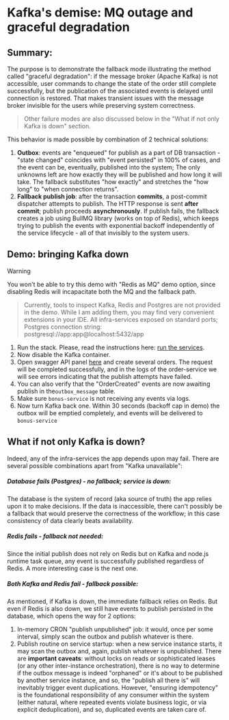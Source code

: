 # Kafka's demise: MQ outage and graceful degradation
## Summary:

The purpose is to demonstrate the fallback mode illustrating the method called "graceful degradation": if the message broker (Apache Kafka) is not accessible, user commands to change the state of the order still complete successfully, but the publication of the associated events is delayed until connection is restored. That makes transient issues with the message broker invisible for the users while preserving system correctness.

>Other failure modes are also discussed below in the "What if not only Kafka is down" section.

This behavior is made possible by combination of 2 technical solutions:
1. **Outbox**: events are "enqueued" for publish as a part of DB transaction - "state changed" coincides with "event persisted" in 100% of cases, and the event can be, eventually, published into the system; The only unknowns left are how exactly they will be published and how long it will take. The fallback substitutes "how exactly" and stretches the "how long" to "when connection returns".
2. **Fallback publish job**: after the transaction **commits**, a post-commit dispatcher attempts to publish. The HTTP response is sent **after commit**; publish proceeds **asynchronously**. If publish fails, the fallback creates a job using BullMQ library (works on top of Redis), which keeps trying to publish the events with exponential backoff independently of the service lifecycle - all of that invisibly to the system users.

## Demo: bringing Kafka down

> [!WARNING]
> You won't be able to try this demo with "Redis as MQ" demo option, since disabling Redis will incapacitate both the MQ and the fallback path.

> Currently, tools to inspect Kafka, Redis and Postgres are not provided in the demo. While I am adding them, you may find very convenient extensions in your IDE. All infra-services exposed on standard ports; Postgres connection string: postgresql://app:app@localhost:5432/app

1. Run the stack. Please, read the instructions here: [run the services](run-the-services.md).
2. Now disable the Kafka container.
3. Open swagger API panel [here](localhost:3001) and create several orders. The request will be completed successfully, and in the logs of the order-service we will see errors indicating that the publish attempts have failed.
4. You can also verify that the "OrderCreated" events are now awaiting publish in the`outbox_message` table.
5. Make sure `bonus-service` is not receiving any events via logs.
6. Now turn Kafka back one. Within 30 seconds (backoff cap in demo) the outbox will be emptied completely, and events will be delivered to `bonus-service`

## What if not only Kafka is down?

Indeed, any of the infra-services the app depends upon may fail.
There are several possible combinations apart from "Kafka unavailable":
##### Database fails (Postgres) - no fallback; service is down:
The database is the system of record (aka source of truth) the app relies upon it to make decisions. If the data is inaccessible, there can't possibly be a fallback that would preserve the correctness of the workflow; in this case consistency of data clearly beats availability.

##### Redis fails - fallback not needed:
Since the initial publish does not rely on Redis but on Kafka and node.js runtime task queue, any event is successfully published regardless of Redis.
A more interesting case is the next one.

##### Both Kafka and Redis fail - fallback possible:
As mentioned, if Kafka is down, the immediate fallback relies on Redis. But even if Redis is also down, we still have events to publish persisted in the database, which opens the way for 2 options:
1. In-memory CRON "publish unpublished" job: it would, once per some interval, simply scan the outbox and publish whatever is there.
2. Publish routine on service startup: when a new service instance starts, it may scan the outbox and, again, publish whatever is unpublished.
There are **important caveats**: without locks on reads or sophisticated leases (or any other inter-instance orchestration), there is no way to determine if the outbox message is indeed "orphaned" or it's about to be published by another service instance, and so, the "publish all there is" will inevitably trigger event duplications.
However, "ensuring idempotency" is the foundational responsibility of any consumer within the system (either natural, where repeated events violate business logic, or via explicit deduplication), and so, duplicated events are taken care of.